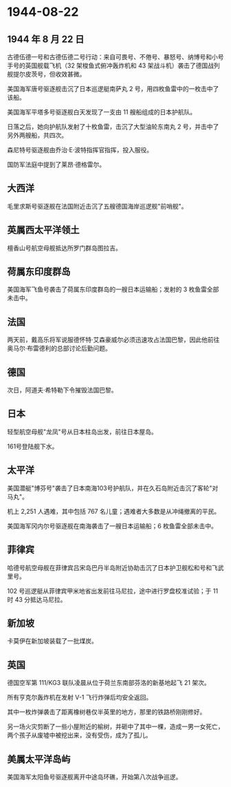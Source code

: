 # 1944-08-22

## 1944 年 8 月 22 日

古德伍德一号和古德伍德二号行动：来自可畏号、不倦号、暴怒号、纳博号和小号手号的英国舰载飞机（32
架梭鱼式俯冲轰炸机和 43
架战斗机）袭击了德国战列舰提尔皮茨号，但收效甚微。

美国海军唐号驱逐舰击沉了日本巡逻艇南萨丸 2
号，用四枚鱼雷中的一枚击中了该船。

美国海军平塔多号驱逐舰白天发现了一支由 11 艘船组成的日本护航队。

日落之后，她向护航队发射了十枚鱼雷，击沉了大型油轮东南丸 2
号，并击中了另外两艘船，共四次。

森尼特号驱逐舰由乔治·E·波特指挥官指挥，投入服役。

国防军法庭中提到了莱昂·德格雷尔。

## 大西洋

毛里求斯号驱逐舰在法国附近击沉了五艘德国海岸巡逻舰"前哨舰"。

## 英属西太平洋领土

檀香山号航空母舰抵达所罗门群岛图拉吉。

## 荷属东印度群岛

美国海军飞鱼号袭击了荷属东印度群岛的一艘日本运输船；发射的 3
枚鱼雷全部未击中。

## 法国

两天前，戴高乐将军说服德怀特·艾森豪威尔必须迅速攻占法国巴黎，因此他前往奥马尔·布雷德利的总部讨论后勤问题。

## 德国

次日，阿道夫·希特勒下令摧毁法国巴黎。

## 日本

轻型航空母舰"龙凤"号从日本柱岛出发，前往日本屋岛。

161号登陆舰下水。

## 太平洋

美国潜艇"博芬号"袭击了日本南海103号护航队，并在久石岛附近击沉了客轮"对马丸"。

机上 2,251 人遇难，其中包括 767 名儿童；遇难者大多数是从冲绳撤离的平民。

美国海军冈内尔号驱逐舰在南海袭击了一艘日本运输船；6 枚鱼雷全部未击中。

## 菲律宾

哈德号航空母舰在菲律宾吕宋岛巴丹半岛附近协助击沉了日本护卫舰松和号和飞武里号。

102 号巡逻艇从菲律宾甲米地省出发前往马尼拉，途中进行罗盘校准试验；于 11
时 43 分抵达马尼拉。

## 新加坡

卡莫伊在新加坡装载了一批煤炭。

## 英国

德国空军第 111/KG3 联队凌晨从位于荷兰东南部芬洛的新基地起飞 21 架次。

所有亨克尔轰炸机在发射 V-1 飞行炸弹后均安全返回。

其中一枚炸弹袭击了距离橡树巷仅半英里的地方，那里的铁路桥刚刚修好。

另一场火灾剪断了一些小屋附近的榆树，并砸中了其中一棵，造成一男一女死亡，两个孩子从废墟中被挖出来，没有受伤，成为了孤儿。

## 美属太平洋岛屿

美国海军太阳鱼号驱逐舰离开中途岛环礁，开始第八次战争巡逻。

